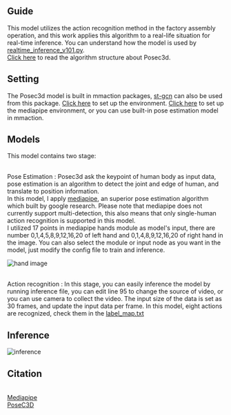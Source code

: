 ## Guide

This model utilizes the action recognition method in the factory assembly operation, and this work applies this algorithm to a real-life situation for real-time inference. You can understand how the model is used by [realtime_inference_v101.py](https://github.com/nianjingfeng/Posec3d_inference/blob/master/realtime_inference_v101.py).<br>[Click here](https://openaccess.thecvf.com/content/CVPR2022/papers/Duan_Revisiting_Skeleton-Based_Action_Recognition_CVPR_2022_paper.pdf) to read the algorithm structure about Posec3d.

Setting
---
The Posec3d model is built in mmaction packages, [st-gcn](https://arxiv.org/pdf/1801.07455.pdf) can also be used from this package. [Click here](https://github.com/open-mmlab/mmaction2#installation) to set up the environment.
[Click here](https://google.github.io/mediapipe/getting_started/python.html) to set up the mediapipe environment, or you can use built-in pose estimation model in mmaction.

Models
---
This model contains two stage:

<br>Pose Estimation : Posec3d ask the keypoint of human body as input data, pose estimation is an algorithm to detect the joint and edge of human, and translate to position information. <br>In this model, I apply [mediapipe](https://google.github.io/mediapipe/), an superior pose estimation algorithm which built by google research. Please note that mediapipe does not currently support multi-detection, this also means that only single-human action recognition is supported in this model. <br>I utilized 17 points in mediapipe hands module as model's input, there are number 0,1,4,5,8,9,12,16,20 of left hand and 0,1,4,8,9,12,16,20 of right hand in the image. You can also select the module or input node as you want in the model, just modify the config file to train and inference.

![hand image](https://mediapipe.dev/images/mobile/hand_landmarks.png)

<br>Action recognition : In this stage, you can easily inference the model by running inference file, you can edit line 95 to change the source of video, or you can use camera to collect the video. The input size of the data is set as 30 frames, and update the input data per frame. In this model, eight actions are recognized, check them in the [label_map.txt](https://github.com/nianjingfeng/Posec3d_inference/blob/master/label_map.txt)

Inference
---
![inference](https://github.com/nianjingfeng/Posec3d_inference/blob/master/inference_video.gif)

Citation
---
<br>[Mediapipe](https://github.com/google/mediapipe)
<br>[PoseC3D](https://github.com/open-mmlab/mmaction2/tree/master/configs/skeleton/posec3d)